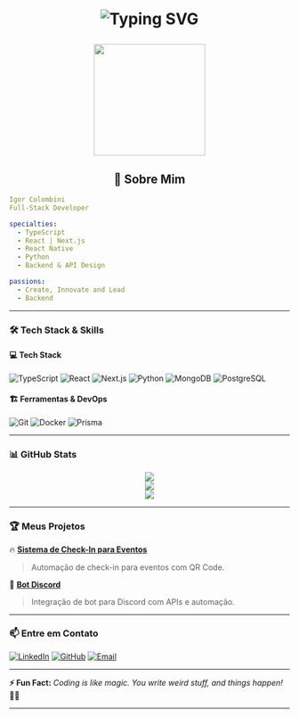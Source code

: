 
<h1 align="center">
  <p align="center">
  <img src="https://readme-typing-svg.herokuapp.com?font=Fira+Code&pause=1000&color=881e94&width=600&lines=Igor+%7C+Full-Stack+Developer;TypeScript+%7C+React+%7C+Next.js+%7C+Python;Building+Efficient+and+Scalable+Solutions" alt="Typing SVG" />
</p>
</h1>

<p align="center">
  <img src="https://media1.giphy.com/media/v1.Y2lkPTc5MGI3NjExbDZicXhyODNsc3duY3d6b2U5cjNjenAyY21lbmRwem5rMjVsZnU3cSZlcD12MV9pbnRlcm5hbF9naWZfYnlfaWQmY3Q9Zw/0V4hhkD1fpdAaMvIO6/giphy.gif" width="200"/>
</p>

<h2 align="center">🚀 Sobre Mim</h2>

```yaml
Igor Colombini
Full-Stack Developer

specialties: 
  - TypeScript
  - React | Next.js
  - React Native
  - Python
  - Backend & API Design

passions:
  - Create, Innovate and Lead
  - Backend
```

---

### 🛠️ Tech Stack & Skills

#### 💻 Tech Stack
![TypeScript](https://img.shields.io/badge/-TypeScript-007ACC?logo=typescript&logoColor=white&style=for-the-badge)
![React](https://img.shields.io/badge/-React-61DAFB?logo=react&logoColor=white&style=for-the-badge)
![Next.js](https://img.shields.io/badge/-Next.js-000000?logo=nextdotjs&logoColor=white&style=for-the-badge)
![Python](https://img.shields.io/badge/-Python-3776AB?logo=python&logoColor=white&style=for-the-badge)
![MongoDB](https://img.shields.io/badge/-MongoDB-4EA94B?logo=mongodb&logoColor=white&style=for-the-badge)
![PostgreSQL](https://img.shields.io/badge/-PostgreSQL-336791?logo=postgresql&logoColor=white&style=for-the-badge)

#### 🏗️ Ferramentas & DevOps
![Git](https://img.shields.io/badge/-Git-F05032?logo=git&logoColor=white&style=for-the-badge)
![Docker](https://img.shields.io/badge/-Docker-2496ED?logo=docker&logoColor=white&style=for-the-badge)
![Prisma](https://img.shields.io/badge/-Prisma-2D3748?logo=prisma&logoColor=white&style=for-the-badge)

---

### 📊 GitHub Stats
<p align="center">
  <img src="https://github-readme-streak-stats.herokuapp.com/?user=seu-usuario&theme=radical&hide_border=true&fire=DD2727"/>
  <br/>
  <img src="https://github-readme-stats.vercel.app/api?username=seu-usuario&show_icons=true&theme=radical"/>
  <br/>
  <img src="https://github-readme-stats.vercel.app/api/top-langs/?username=seu-usuario&layout=compact&theme=radical"/>
</p>

---

### 🏆 Meus Projetos
🔥 **[Sistema de Check-In para Eventos](https://github.com/seu-usuario/checkin-system)**
> Automação de check-in para eventos com QR Code.

🤖 **[Bot Discord](https://github.com/seu-usuario/discord-bot)**
> Integração de bot para Discord com APIs e automação.

---

### 📫 Entre em Contato
[![LinkedIn](https://img.shields.io/badge/-LinkedIn-0077B5?logo=linkedin&logoColor=white&style=for-the-badge)](https://linkedin.com/in/seu-usuario)
[![GitHub](https://img.shields.io/badge/-GitHub-181717?logo=github&logoColor=white&style=for-the-badge)](https://github.com/seu-usuario)
[![Email](https://img.shields.io/badge/-Email-D14836?logo=gmail&logoColor=white&style=for-the-badge)](mailto:seuemail@email.com)

---
**⚡ Fun Fact:** _Coding is like magic. You write weird stuff, and things happen!_ 🎩✨

---

